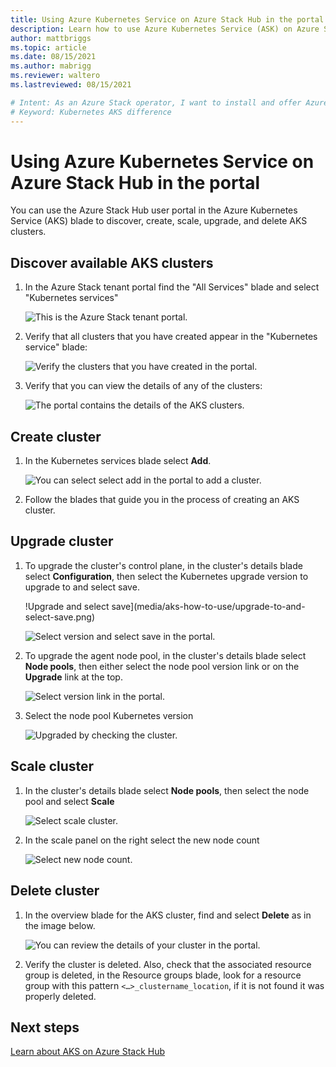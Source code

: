 ```yaml
---
title: Using Azure Kubernetes Service on Azure Stack Hub in the portal
description: Learn how to use Azure Kubernetes Service (ASK) on Azure Stack Hub in the portal.
author: mattbriggs
ms.topic: article
ms.date: 08/15/2021
ms.author: mabrigg
ms.reviewer: waltero
ms.lastreviewed: 08/15/2021

# Intent: As an Azure Stack operator, I want to install and offer Azure Kubernetes Service on Azure Stack Hub so my supported user can offer containerized solutions.
# Keyword: Kubernetes AKS difference
---
```


# Using Azure Kubernetes Service on Azure Stack Hub in the portal

You can use the Azure Stack Hub user portal in the Azure Kubernetes Service (AKS) blade to discover, create, scale, upgrade, and delete AKS clusters.

## Discover available AKS clusters

1.  In the Azure Stack tenant portal find the "All Services" blade and select "Kubernetes services"

    ![This is the Azure Stack tenant portal.](media/aks-how-to-use/azure-stack-tenant-portal.png)

1.  Verify that all clusters that you have created appear in the "Kubernetes service" blade:

    ![Verify the clusters that you have created in the portal.](media/aks-how-to-use/all-clusters-that-you-have-created.png)

1.  Verify that you can view the details of any of the clusters:

    ![The portal contains the details of the AKS clusters.](media/aks-how-to-use/details-of-any-of-the-clusters.png)

## Create cluster

1.  In the Kubernetes services blade select **Add**.

    ![You can select select add in the portal to add a cluster.](media/aks-how-to-use/select-add-cluster.png)

2.  Follow the blades that guide you in the process of creating an AKS cluster.

## Upgrade cluster

1.  To upgrade the cluster's control plane, in the cluster's details blade select **Configuration**, then select the Kubernetes upgrade version to upgrade to and select save.

    !Upgrade and select save](media/aks-how-to-use/upgrade-to-and-select-save.png)

    ![Select version and select save in the portal.](media/aks-how-to-use/upgrade-to-select-version.png)

2. To upgrade the agent node pool, in the cluster's details blade select **Node pools**, then either select the node pool version link or on the **Upgrade** link at the top.

    ![Select version link in the portal.](media/aks-how-to-use/upgrade-agent-click-version.png)

3.  Select the node pool Kubernetes version

    ![Upgraded by checking the cluster.](media/aks-how-to-use/upgraded-by-checking-the-cluster.png)

## Scale cluster

1. In the cluster's details blade select **Node pools**, then select the node pool and select **Scale**

    ![Select scale cluster.](media/aks-how-to-use/select-scale.png)

2. In the scale panel on the right select the new node count

    ![Select new node count.](media/aks-how-to-use/select-node-count.png)

## Delete cluster

1.  In the overview blade for the AKS cluster, find and select **Delete** as in the image below.

    ![You can review the details of your cluster in the portal.](media/aks-how-to-use/delete-cluster.png)

2.  Verify the cluster is deleted. Also, check that the associated resource group is deleted, in the Resource groups blade, look for a resource group with this pattern `<…>_clustername_location`, if it is not found it was properly deleted.


## Next steps

[Learn about AKS on Azure Stack Hub](aks-overview.md)